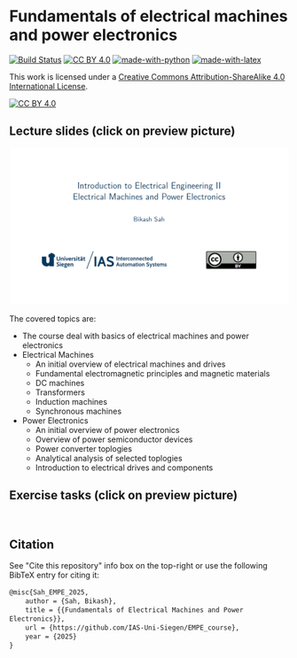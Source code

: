 # Fundamentals of electrical machines and power electronics

[![Build Status](https://github.com/IAS-Uni-Siegen/EMD_Course/actions/workflows/BuildPDFs.yml/badge.svg)](https://github.com/IAS-Uni-Siegen/EMD_Course/actions/workflows/BuildPDFs.yml)
[![CC BY 4.0][cc-by-shield]][cc-by]
[![made-with-python](https://img.shields.io/badge/Made%20with-Python-1f425f.svg)](https://www.python.org/)
[![made-with-latex](https://img.shields.io/badge/Made%20with-LaTeX-1f425f.svg)](https://www.latex-project.org/)
<!--[![DOI](https://zenodo.org/badge/DOI/10.5281/zenodo.14215441.svg)](https://doi.org/10.5281/zenodo.14215441) 
-->



This work is licensed under a
[Creative Commons Attribution-ShareAlike 4.0 International License][cc-by].

[![CC BY 4.0][cc-by-image]][cc-by]

[cc-by]: http://creativecommons.org/licenses/by/4.0/
[cc-by-image]: https://licensebuttons.net/l/by/4.0/88x31.png
[cc-by-shield]: https://img.shields.io/badge/License-CC%20BY%204.0-lightgrey.svg

## Lecture slides (click on preview picture)
<a href="https://ias-uni-siegen.github.io/EMPE_course/lecture.pdf" target="_blank" class="image fit"><img src="misc/Lecture_preview.png" alt=""></a>

The covered topics are:
- The course deal with basics of electrical machines and power electronics
- Electrical Machines
    - An initial overview of electrical machines and drives
    - Fundamental electromagnetic principles and magnetic materials
    - DC machines
    - Transformers
    - Induction machines
    - Synchronous machines
- Power Electronics
    - An initial overview of power electronics
    - Overview of power semiconductor devices
    - Power converter toplogies
    - Analytical analysis of selected toplogies
    - Introduction to electrical drives and components
    
## Exercise tasks (click on preview picture)
<a href="https://ias-uni-siegen.github.io/EMPE_course/exercise.pdf" target="_blank" class="image fit"><img src="misc/Exercise_preview.png" alt=""></a>

<!--
## Exercise tasks (click on preview picture)
<a href="https://ias-uni-siegen.github.io/EMD_course/exercise.pdf" target="_blank" class="image fit"><img src="misc/Exercise_preview.png" alt=""></a>

## Exercise tasks including solutions (click on preview picture)
<a href="https://ias-uni-siegen.github.io/EMD_course/exercise_with_solution.pdf" target="_blank" class="image fit"><img src="misc/Exercise_with_solution_preview.png" alt=""></a>

## Exam history

| Exam       | Only Tasks                                  | Tasks with Solutions                            |
|------------|---------------------------------------------|-------------------------------------------------|
| Summer 2024       | [Only Tasks](https://ias-uni-siegen.github.io/EMD_course/summer2024.pdf)   | [Tasks with Solutions](https://ias-uni-siegen.github.io/EMD_course/summer2024_with_solution.pdf) |
| Summer 2024 (mock-up)| [Only Tasks](https://ias-uni-siegen.github.io/EMD_course/summer2024_mock-up.pdf)   | [Tasks with Solutions](https://ias-uni-siegen.github.io/EMD_course/summer2024_mock-up_with_solution.pdf) |
-->

## Citation
See "Cite this repository" info box on the top-right or use the following BibTeX entry for citing it:
```
@misc{Sah_EMPE_2025,
    author = {Sah, Bikash},
    title = {{Fundamentals of Electrical Machines and Power Electronics}},
    url = {https://github.com/IAS-Uni-Siegen/EMPE_course},
    year = {2025}
}
```
